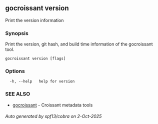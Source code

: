## gocroissant version

Print the version information

### Synopsis

Print the version, git hash, and build time information of the gocroissant tool.

```
gocroissant version [flags]
```

### Options

```
  -h, --help   help for version
```

### SEE ALSO

* [gocroissant](gocroissant.md)	 - Croissant metadata tools

###### Auto generated by spf13/cobra on 2-Oct-2025
